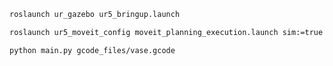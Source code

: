```bash
roslaunch ur_gazebo ur5_bringup.launch
```

```bash
roslaunch ur5_moveit_config moveit_planning_execution.launch sim:=true
``````

```bash
python main.py gcode_files/vase.gcode
```